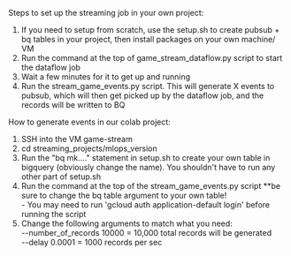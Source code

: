 
Steps to set up the streaming job in your own project:

1) If you need to setup from scratch, use the setup.sh to create pubsub + bq tables in your project, then install packages on your own machine/ VM
2) Run the command at the top of game_stream_dataflow.py script to start the dataflow job 
3) Wait a few minutes for it to get up and running
4) Run the stream_game_events.py script. This will generate X events to pubsub, which will then get picked up by the dataflow job, and the records will be written to BQ

How to generate events in our colab project:

1) SSH into the VM game-stream 
2) cd streaming_projects/mlops_version
3) Run the "bq mk...." statement in setup.sh to create your own table in bigquery (obviously change the name). You shouldn't have to run any other part of setup.sh
4) Run the command at the top of the stream_game_events.py script **be sure to change the bq table argument to your own table!   
        - You may need to run 'gcloud auth application-default login' before running the script 
5) Change the following arguments to match what you need:  
 --number_of_records 10000 = 10,000 total records will be generated  
 --delay 0.0001 = 1000 records per sec  


